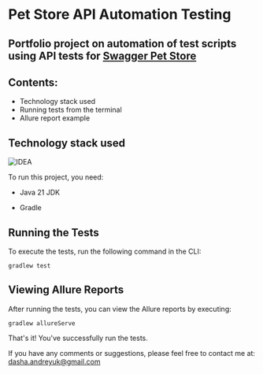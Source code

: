 # Pet Store API Automation Testing

## Portfolio project on automation of test scripts using API tests for [Swagger Pet Store](https://petstore.swagger.io/#/)

## Contents:
- Technology stack used
- Running tests from the terminal
- Allure report example

## Technology stack used

![IDEA](images/Intelij_IDEA.png)

To run this project, you need:

* Java 21 JDK

* Gradle

## Running the Tests

To execute the tests, run the following command in the CLI:

`gradlew test`

## Viewing Allure Reports

After running the tests, you can view the Allure reports by executing: 

`gradlew allureServe` 

That's it! You've successfully run the tests.

If you have any comments or suggestions, please feel free to contact me at: [dasha.andreyuk@gmail.com](dasha.andreyuk@gmail.com)